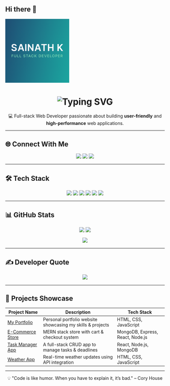 ## Hi there 👋
<!-- Banner -->
<img src="https://github.com/Sainath-K-tech/Sainath-K-tech/blob/2296539eb5f5c6fe935503960b49caa9ab0570c1/Banner.png" width="40%" alt="Sainath K - Full Stack Developer Banner">

<!-- Typing Animation -->
<h1 align="center">
  <img src="https://readme-typing-svg.herokuapp.com?font=Fira+Code&size=28&duration=3000&pause=800&color=00F700&center=true&vCenter=true&width=500&lines=Hi%2C+I'm+Sainath+K;Full-Stack+Web+Developer;MERN+Stack+Enthusiast;Problem+Solver+%26+Tech+Learner" alt="Typing SVG" />
</h1>

<p align="center">
💻 Full-stack Web Developer passionate about building <strong>user-friendly</strong> and <strong>high-performance</strong> web applications.
</p>

---

## 🌐 Connect With Me
<p align="center">
  <a href="YOUR_INSTAGRAM_LINK"><img src="https://img.shields.io/badge/Instagram-E4405F.svg?style=for-the-badge&logo=Instagram&logoColor=white" /></a>
  <a href="YOUR_LINKEDIN_LINK"><img src="https://img.shields.io/badge/LinkedIn-0077B5.svg?style=for-the-badge&logo=linkedin&logoColor=white" /></a>
  <a href="YOUR_PORTFOLIO_LINK"><img src="https://img.shields.io/badge/Portfolio-000000.svg?style=for-the-badge&logo=About.me&logoColor=white" /></a>
</p>

---

## 🛠 Tech Stack
<p align="center">
  <img src="https://img.shields.io/badge/html5-%23E34F26.svg?style=for-the-badge&logo=html5&logoColor=white" />
  <img src="https://img.shields.io/badge/css3-%231572B6.svg?style=for-the-badge&logo=css3&logoColor=white" />
  <img src="https://img.shields.io/badge/javascript-%23323330.svg?style=for-the-badge&logo=javascript&logoColor=%23F7DF1E" />
  <img src="https://img.shields.io/badge/python-%233776AB.svg?style=for-the-badge&logo=python&logoColor=white" />
  <img src="https://img.shields.io/badge/java-%23ED8B00.svg?style=for-the-badge&logo=java&logoColor=white" />
  <img src="https://img.shields.io/badge/c-%2300599C.svg?style=for-the-badge&logo=c&logoColor=white" />
</p>

---

## 📊 GitHub Stats
<p align="center">
  <img src="https://github-readme-stats.vercel.app/api?username=Sainath-K-tech&theme=tokyonight&hide_border=false&include_all_commits=true&count_private=true" height="165" />
  <img src="https://github-readme-streak-stats.herokuapp.com/?user=Sainath-K-tech&theme=tokyonight&hide_border=false" height="165" />
</p>

<p align="center">
  <img src="https://github-readme-stats.vercel.app/api/top-langs/?username=Sainath-K-tech&theme=tokyonight&hide_border=false&layout=compact" height="150" />
</p>

---

## ✍️ Developer Quote
<p align="center">
  <img src="https://quotes-github-readme.vercel.app/api?type=horizontal&theme=tokyonight" />
</p>

---

## 🚀 Projects Showcase

| Project Name | Description | Tech Stack |
|--------------|-------------|------------|
| [My Portfolio](#) | Personal portfolio website showcasing my skills & projects | HTML, CSS, JavaScript |
| [E-Commerce Store](#) | MERN stack store with cart & checkout system | MongoDB, Express, React, Node.js |
| [Task Manager App](#) | A full-stack CRUD app to manage tasks & deadlines | React, Node.js, MongoDB |
| [Weather App](#) | Real-time weather updates using API integration | HTML, CSS, JavaScript |

---

<p align="center">💡 "Code is like humor. When you have to explain it, it’s bad." – Cory House</p>


<!--
**Sainath-K-tech/Sainath-K-tech** is a ✨ _special_ ✨ repository because its `README.md` (this file) appears on your GitHub profile.

Here are some ideas to get you started:

- 🔭 I’m currently working on ...
- 🌱 I’m currently learning ...
- 👯 I’m looking to collaborate on ...
- 🤔 I’m looking for help with ...
- 💬 Ask me about ...
- 📫 How to reach me: ...
- 😄 Pronouns: ...
- ⚡ Fun fact: ...
-->
